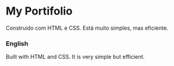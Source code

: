 # My Portifolio

Construido com HTML e CSS. Está muito simples, mas eficiente.

### English

Built with HTML and CSS. It is very simple but efficient.
